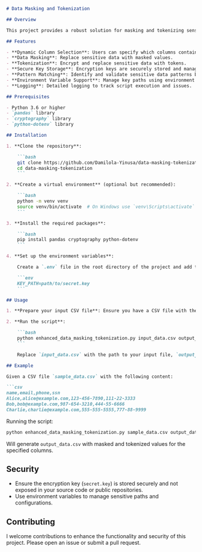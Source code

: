 ```markdown
# Data Masking and Tokenization

## Overview

This project provides a robust solution for masking and tokenizing sensitive data in datasets using Python. The script utilizes the `pandas` library for data manipulation and the `cryptography` library for secure tokenization. The main goal is to protect sensitive information in datasets before storing them in cloud databases or sharing them across different platforms.

## Features

- **Dynamic Column Selection**: Users can specify which columns contain sensitive data.
- **Data Masking**: Replace sensitive data with masked values.
- **Tokenization**: Encrypt and replace sensitive data with tokens.
- **Secure Key Storage**: Encryption keys are securely stored and managed.
- **Pattern Matching**: Identify and validate sensitive data patterns before processing.
- **Environment Variable Support**: Manage key paths using environment variables.
- **Logging**: Detailed logging to track script execution and issues.

## Prerequisites

- Python 3.6 or higher
- `pandas` library
- `cryptography` library
- `python-dotenv` library

## Installation

1. **Clone the repository**:

    ```bash
    git clone https://github.com/Damilola-Yinusa/data-masking-tokenization.git
    cd data-masking-tokenization
    ```

2. **Create a virtual environment** (optional but recommended):

    ```bash
    python -m venv venv
    source venv/bin/activate  # On Windows use `venv\Scripts\activate`
    ```

3. **Install the required packages**:

    ```bash
    pip install pandas cryptography python-dotenv
    ```

4. **Set up the environment variables**:

    Create a `.env` file in the root directory of the project and add the following line (optional):

    ```env
    KEY_PATH=path/to/secret.key
    ```

## Usage

1. **Prepare your input CSV file**: Ensure you have a CSV file with the data you want to mask and tokenize.

2. **Run the script**:

    ```bash
    python enhanced_data_masking_tokenization.py input_data.csv output_data.csv email phone ssn --key_path=my_secret.key
    ```

    Replace `input_data.csv` with the path to your input file, `output_data.csv` with the desired output file path, and `email phone ssn` with the columns you want to mask and tokenize. The `--key_path` argument is optional and can be omitted if you use the `.env` file.

## Example

Given a CSV file `sample_data.csv` with the following content:

```csv
name,email,phone,ssn
Alice,alice@example.com,123-456-7890,111-22-3333
Bob,bob@example.com,987-654-3210,444-55-6666
Charlie,charlie@example.com,555-555-5555,777-88-9999
```

Running the script:

```bash
python enhanced_data_masking_tokenization.py sample_data.csv output_data.csv email phone ssn
```

Will generate `output_data.csv` with masked and tokenized values for the specified columns.

## Security

- Ensure the encryption key (`secret.key`) is stored securely and not exposed in your source code or public repositories.
- Use environment variables to manage sensitive paths and configurations.

## Contributing

I welcome contributions to enhance the functionality and security of this project. Please open an issue or submit a pull request.


